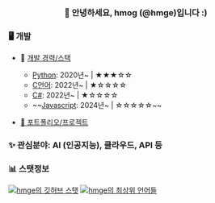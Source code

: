 <div align="center">
    <h3>👋 안녕하세요, hmog (@hmge)입니다 :)</h3>
</div>

### 🖥️ 개발
   - 💼 [개발 경력/스택](https://github.com/hmge/hmge/tree/main)
        - [Python](https://github.com/topics/python): 2020년~ | ★★★☆☆
        - [C언어](https://github.com/topics/c): 2022년~ | ★☆☆☆☆
        - [C#](https://github.com/topics/csharp): 2022년~ | ★☆☆☆☆
        - ~~[Javascript](https://github.com/topics/javascript): 2024년~ | ☆☆☆☆☆~~

  - [📂 포트폴리오/프로젝트](https://github.com/hmge/hmge/blob/main/portfolio.md)

### ✨ 관심분야: AI (인공지능), 클라우드, API 등

###  📊 스탯정보
[![hmge의 깃허브 스탯](https://github-readme-stats.vercel.app/api?username=hmge\&show_icons=true\&theme=default)]()
[![hmge의 최상위 언어들](https://github-readme-stats.vercel.app/api/top-langs/?username=hmge&layout=compact)]()
